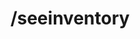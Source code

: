 ---
command:
  added: Pre-0.2.7
  aliases:
  - invs
  - invsee
  - seeinv
  configuration: []
  description: Allows you to see the inventory of a player.
  permissions:
  - rcmds.seeinventory
  supports: {}
  usage: /seeinventory [player]
layout: command
title: /seeinventory
---